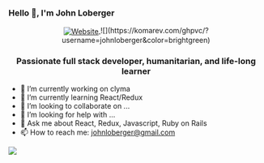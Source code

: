 ### Hello 👋, I'm John Loberger

   <p align="center">
      <a href="https://jloberger.com">
         <img align="center" src="https://img.shields.io/badge/JLOBERGER.COM-UP-brightgreen?style=for-the-badge" alt="Website" style="max-width:100%;">
      </a>
   ![](https://komarev.com/ghpvc/?username=johnloberger&color=brightgreen)
   </p>

<h3 align="center">Passionate full stack developer, humanitarian, and life-long learner</h3>

- 🔭 I’m currently working on clyma
- 🌱 I’m currently learning React/Redux
- 👯 I’m looking to collaborate on ...
- 🤔 I’m looking for help with ...
- 💬 Ask me about React, Redux, Javascript, Ruby on Rails
- 📫 How to reach me: johnloberger@gmail.com

<img align="center" src="https://github-readme-7ma7x.vercel.app/api?username=johnloberger&hide=stars&show_icons=true&title_color=fff&icon_color=79ff97&text_color=9f9f9f&bg_color=151515" />
